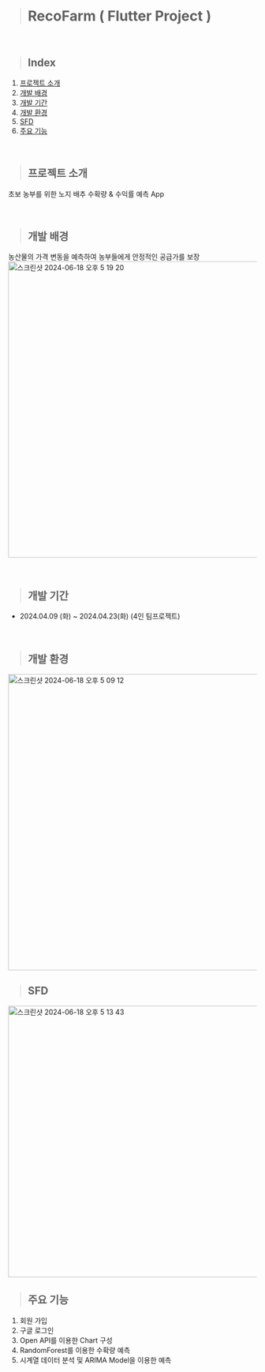 > # RecoFarm ( Flutter Project )

<br>

> ## Index
1. [프로젝트 소개](##프로젝트-소개)
2. [개발 배경](##개발-배경)
3. [개발 기간](##개발-기간)
4. [개발 환경](##개발-환경)
5. [SFD](##SFD)
6. [주요 기능](##주요-기능)

<br>

> ## 프로젝트 소개
초보 농부를 위한 노지 배추 수확량 & 수익률 예측 App

<br>

> ## 개발 배경
농산물의 가격 변동을 예측하여 농부들에게 안정적인 공급가를 보장
<img width="600" alt="스크린샷 2024-06-18 오후 5 19 20" src="https://github.com/lcy0512/RecoFarm_app/assets/152368203/b43af0a7-1995-4819-93ed-628a5c61af1f">

<br>

> ## 개발 기간
* 2024.04.09 (화) ~ 2024.04.23(화) (4인 팀프로젝트)

<br>

> ## 개발 환경
<img width="600" alt="스크린샷 2024-06-18 오후 5 09 12" src="https://github.com/lcy0512/RecoFarm_app/assets/152368203/b33f338e-d446-4bc0-b10b-72da99c2891c">

<br>

> ## SFD
<img width="550" alt="스크린샷 2024-06-18 오후 5 13 43" src="https://github.com/lcy0512/RecoFarm_app/assets/152368203/194341e6-d8e0-41be-97ef-73bb7ba4e03e">

<br>

> ## 주요 기능
1. 회원 가입
2. 구글 로그인
3. Open API를 이용한 Chart 구성
4. RandomForest를 이용한 수확량 예측
5. 시계열 데이터 분석 및 ARIMA Model을 이용한 예측


